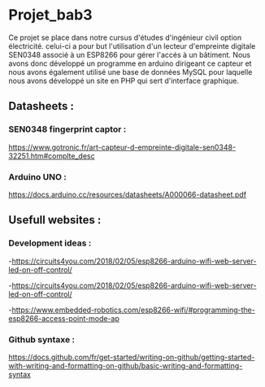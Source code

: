 # Projet_bab3
Ce projet se place dans notre cursus d'études d'ingénieur civil option électricité.
celui-ci a pour but l'utilisation d'un lecteur d'empreinte digitale SEN0348 associé à un ESP8266 pour gérer l'accés à un bâtiment. Nous avons donc développé un programme en arduino dirigeant ce capteur et nous avons également utilisé une base de données MySQL pour laquelle nous avons développé un site en PHP qui sert d'interface graphique.

## Datasheets :
### SEN0348 fingerprint captor :
https://www.gotronic.fr/art-capteur-d-empreinte-digitale-sen0348-32251.htm#complte_desc
### Arduino UNO :
https://docs.arduino.cc/resources/datasheets/A000066-datasheet.pdf


## Usefull websites :
### Development ideas : 
-https://circuits4you.com/2018/02/05/esp8266-arduino-wifi-web-server-led-on-off-control/

-https://circuits4you.com/2018/02/05/esp8266-arduino-wifi-web-server-led-on-off-control/

-https://www.embedded-robotics.com/esp8266-wifi/#programming-the-esp8266-access-point-mode-ap

### Github syntaxe : 
https://docs.github.com/fr/get-started/writing-on-github/getting-started-with-writing-and-formatting-on-github/basic-writing-and-formatting-syntax
